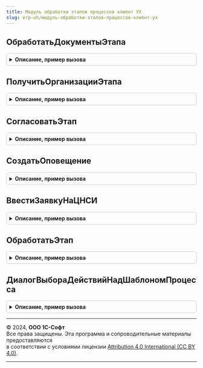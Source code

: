 ```yaml
---
title: Модуль обработки этапов процессов клиент УХ
slug: erp-uh/модуль-обработки-этапов-процессов-клиент-ух
---
```



## ОбработатьДокументыЭтапа
<details style="margin: 1em 0; padding: 0.5em; border: 1px solid #ccc; border-radius: 6px;">

<summary style="font-weight: bold; cursor: pointer;">Описание, пример вызова</summary>

```bsl

Процедура ОбработатьДокументыЭтапа(СтруктураПараметров) Экспорт
```

Пример вызова
```bsl
МодульОбработкиЭтаповПроцессовКлиентУХ.ОбработатьДокументыЭтапа(СтруктураПараметров) 
```
</details>

## ПолучитьОрганизацииЭтапа
<details style="margin: 1em 0; padding: 0.5em; border: 1px solid #ccc; border-radius: 6px;">

<summary style="font-weight: bold; cursor: pointer;">Описание, пример вызова</summary>

```bsl

Функция ПолучитьОрганизацииЭтапа(ЭтапПроцесса) Экспорт
```

Пример вызова
```bsl
Результат = МодульОбработкиЭтаповПроцессовКлиентУХ.ПолучитьОрганизацииЭтапа(ЭтапПроцесса));
```
</details>

## СогласоватьЭтап
<details style="margin: 1em 0; padding: 0.5em; border: 1px solid #ccc; border-radius: 6px;">

<summary style="font-weight: bold; cursor: pointer;">Описание, пример вызова</summary>

```bsl

Процедура СогласоватьЭтап(СтруктураПараметров) Экспорт
```

Пример вызова
```bsl
МодульОбработкиЭтаповПроцессовКлиентУХ.СогласоватьЭтап(СтруктураПараметров) 
```
</details>

## СоздатьОповещение
<details style="margin: 1em 0; padding: 0.5em; border: 1px solid #ccc; border-radius: 6px;">

<summary style="font-weight: bold; cursor: pointer;">Описание, пример вызова</summary>

```bsl

Процедура СоздатьОповещение(СтруктураПараметров) Экспорт
```

Пример вызова
```bsl
МодульОбработкиЭтаповПроцессовКлиентУХ.СоздатьОповещение(СтруктураПараметров));
```
</details>

## ВвестиЗаявкуНаЦНСИ
<details style="margin: 1em 0; padding: 0.5em; border: 1px solid #ccc; border-radius: 6px;">

<summary style="font-weight: bold; cursor: pointer;">Описание, пример вызова</summary>

```bsl

Процедура ВвестиЗаявкуНаЦНСИ(СтруктураПараметров) Экспорт
```

Пример вызова
```bsl
МодульОбработкиЭтаповПроцессовКлиентУХ.ВвестиЗаявкуНаЦНСИ(СтруктураПараметров) 
```
</details>

## ОбработатьЭтап
<details style="margin: 1em 0; padding: 0.5em; border: 1px solid #ccc; border-radius: 6px;">

<summary style="font-weight: bold; cursor: pointer;">Описание, пример вызова</summary>

```bsl

Процедура ОбработатьЭтап(СтруктураПараметров,ТекстПроцедуры) Экспорт
```

Пример вызова
```bsl
МодульОбработкиЭтаповПроцессовКлиентУХ.ОбработатьЭтап(СтруктураПараметров, ТекстПроцедуры) 
```
</details>

## ДиалогВыбораДействийНадШаблономПроцесса
<details style="margin: 1em 0; padding: 0.5em; border: 1px solid #ccc; border-radius: 6px;">

<summary style="font-weight: bold; cursor: pointer;">Описание, пример вызова</summary>

```bsl

// Процедура открывает запрос выбора действий над шаблоном - открыть карточку шаблона ("Реквизиты процесса"),
// сетевую диаграмму ("Конструктор процесса"), или же список этапов ("Этапы процесса"). Список выводится в виде меню.
//
// Параметры:
//  Форма		 - УправляемаяФорма	 - Форма, в которой выводится меню
//  ШаблонСсылка - СправочникСсылка.ШаблоныУниверсальныхПроцессов	 - Ссылка на шаблон процесса
//  СтандартнаяОбработка - Булево	 - Признак стандартной обработки события, из которого вызывается данный метод.
Процедура ДиалогВыбораДействийНадШаблономПроцесса(Форма, ШаблонСсылка, СтандартнаяОбработка = Неопределено) Экспорт
```

Пример вызова
```bsl
МодульОбработкиЭтаповПроцессовКлиентУХ.ДиалогВыбораДействийНадШаблономПроцесса(Форма, ШаблонСсылка, СтандартнаяОбработка);
```
</details>

---

© 2024, **ООО 1С-Софт**  
Все права защищены. Эта программа и сопроводительные материалы предоставляются  
в соответствии с условиями лицензии [Attribution 4.0 International (CC BY 4.0)](https://creativecommons.org/licenses/by/4.0/legalcode).

---
